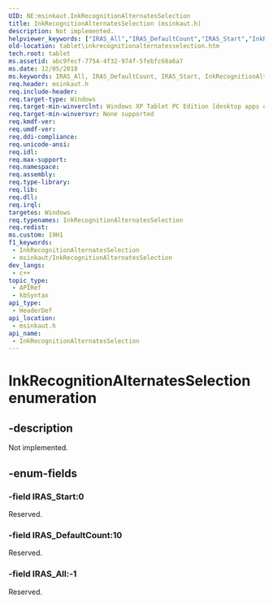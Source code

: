 ```yaml
---
UID: NE:msinkaut.InkRecognitionAlternatesSelection
title: InkRecognitionAlternatesSelection (msinkaut.h)
description: Not implemented.
helpviewer_keywords: ["IRAS_All","IRAS_DefaultCount","IRAS_Start","InkRecognitionAlternatesSelection","InkRecognitionAlternatesSelection enumeration [Tablet PC]","abc9fecf-7754-4f32-974f-5febfc68a6a7","msinkaut/IRAS_All","msinkaut/IRAS_DefaultCount","msinkaut/IRAS_Start","msinkaut/InkRecognitionAlternatesSelection","tablet.inkrecognitionalternatesselection"]
old-location: tablet\inkrecognitionalternatesselection.htm
tech.root: tablet
ms.assetid: abc9fecf-7754-4f32-974f-5febfc68a6a7
ms.date: 12/05/2018
ms.keywords: IRAS_All, IRAS_DefaultCount, IRAS_Start, InkRecognitionAlternatesSelection, InkRecognitionAlternatesSelection enumeration [Tablet PC], abc9fecf-7754-4f32-974f-5febfc68a6a7, msinkaut/IRAS_All, msinkaut/IRAS_DefaultCount, msinkaut/IRAS_Start, msinkaut/InkRecognitionAlternatesSelection, tablet.inkrecognitionalternatesselection
req.header: msinkaut.h
req.include-header: 
req.target-type: Windows
req.target-min-winverclnt: Windows XP Tablet PC Edition [desktop apps only]
req.target-min-winversvr: None supported
req.kmdf-ver: 
req.umdf-ver: 
req.ddi-compliance: 
req.unicode-ansi: 
req.idl: 
req.max-support: 
req.namespace: 
req.assembly: 
req.type-library: 
req.lib: 
req.dll: 
req.irql: 
targetos: Windows
req.typenames: InkRecognitionAlternatesSelection
req.redist: 
ms.custom: 19H1
f1_keywords:
 - InkRecognitionAlternatesSelection
 - msinkaut/InkRecognitionAlternatesSelection
dev_langs:
 - c++
topic_type:
 - APIRef
 - kbSyntax
api_type:
 - HeaderDef
api_location:
 - msinkaut.h
api_name:
 - InkRecognitionAlternatesSelection
---
```


# InkRecognitionAlternatesSelection enumeration


## -description

Not implemented.

## -enum-fields

### -field IRAS_Start:0

Reserved.

### -field IRAS_DefaultCount:10

Reserved.

### -field IRAS_All:-1

Reserved.

